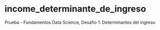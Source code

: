 # income_determinante_de_ingreso
Prueba - Fundamentos Data Science, Desafío 1: Determinantes del ingreso
